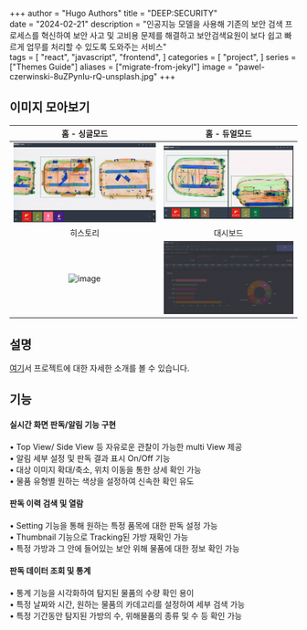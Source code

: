 +++
author = "Hugo Authors"
title = "DEEP:SECURITY"  
date = "2024-02-21"
description = "인공지능 모델을 사용해 기존의 보안 검색 프로세스를 혁신하여 보안 사고 및 고비용 문제를 해결하고 보안검색요원이 보다 쉽고 빠르게 업무를 처리할 수 있도록 도와주는 서비스"  
tags = [
    "react",
    "javascript",
    "frontend",
] 
categories = [
    "project",
]
series = ["Themes Guide"]
aliases = ["migrate-from-jekyl"]
image = "pawel-czerwinski-8uZPynIu-rQ-unsplash.jpg"
+++


## 이미지 모아보기
|                      홈 - 싱글모드                      |                     홈 - 듀얼모드                     |
|:--------------------------------------------------:|:------------------------------------------------:|
| ![image](../../../assets/img/deep_main_single.png) |   ![image](../../../assets/img/deep_main.jpeg)   |
|                        히스토리                        |                       대시보드                       |
|    ![image](../../../assets/img/deep_store.png)    | ![image](../../../assets/img/deep_dashboard.png) |


## 설명
[여기](https://www.deepnoid.com/deep-security)서 프로젝트에 대한 자세한 소개를 볼 수 있습니다.


## 기능

#### 실시간 화면 판독/알림 기능 구현
• Top View/ Side View 등 자유로운 관찰이 가능한 multi View 제공  
• 알림 세부 설정 및 판독 결과 표시 On/Off 기능  
• 대상 이미지 확대/축소, 위치 이동을 통한 상세 확인 가능    
• 물품 유형별 원하는 색상을 설정하여 신속한 확인 유도  

#### 판독 이력 검색 및 열람
• Setting 기능을 통해 원하는 특정 품목에 대한 판독 설정 가능  
• Thumbnail 기능으로 Tracking된 가방 재확인 가능  
• 특정 가방과 그 안에 들어있는 보안 위해 물품에 대한 정보 확인 가능  

#### 판독 데이터 조회 및 통계  

• 통계 기능을 시각화하여 탐지된 물품의 수량 확인 용이  
• 특정 날짜와 시간, 원하는 물품의 카데고리를 설정하여 세부 검색 가능  
• 특정 기간동안 탐지된 가방의 수, 위해물품의 종류 및 수 등 확인 가능  


